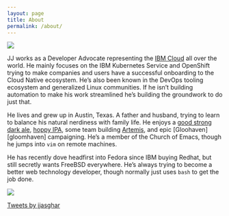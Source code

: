 ```yaml
---
layout: page
title: About
permalink: /about/
---
```


![](https://avatars2.githubusercontent.com/u/810824?s=200&v=4)

JJ works as a Developer Advocate representing the [IBM Cloud][ibm] all over the world. He mainly focuses on the IBM Kubernetes Service and OpenShift trying to make companies and users have a successful onboarding to the Cloud Native ecosystem. He’s also been known in the DevOps tooling ecosystem and generalized Linux communities. If he isn’t building automation to make his work streamlined he’s building the groundwork to do just that.

He lives and grew up in Austin, Texas. A father and husband, trying to learn to balance his natural nerdiness with family life. He enjoys a [good strong dark ale][ale], [hoppy IPA][ipa], some team building [Artemis][artemis], and epic [Gloohaven][gloomhaven] campaigning. He’s a member of the Church of Emacs, though he jumps into `vim` on remote machines. 

He has recently dove headfirst into Fedora since IBM buying Redhat, but still secretly wants FreeBSD everywhere. He’s always trying to become a better web technology developer, though normally just uses `bash` to get the job done.


![](../../../../../pics/one_start_vexpert.png)

<a class="twitter-timeline" data-lang="en" data-width="500" data-height="500" href="https://twitter.com/jjasghar">Tweets by jjasghar</a> <script async src="//platform.twitter.com/widgets.js" charset="utf-8"></script>

[ibm]: https://cloud.ibm.com/
[artemis]: https://artemisspaceshipbridge.com/
[gloohaven]: https://boardgamegeek.com/boardgame/174430/gloomhaven
[ale]: https://www.beeradvocate.com/beer/profile/48/155/
[ipa]: https://www.beeradvocate.com/beer/profile/2642/314808/
